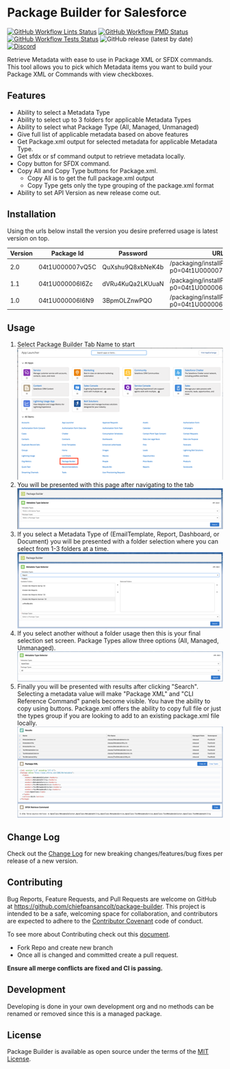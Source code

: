 # Package Builder for Salesforce

[![GitHub Workflow Lints Status](https://img.shields.io/github/actions/workflow/status/chiefpansancolt/package-builder/lints.yml?label=Lints&logo=github&style=flat-square)](https://github.com/chiefpansancolt/package-builder/actions/workflows/lints.yml)
[![GitHub Workflow PMD Status](https://img.shields.io/github/actions/workflow/status/chiefpansancolt/package-builder/pmd.yml?label=PMD&logo=github&style=flat-square)](https://github.com/chiefpansancolt/package-builder/actions/workflows/pmd.yml)
[![GitHub Workflow Tests Status](https://img.shields.io/github/actions/workflow/status/chiefpansancolt/package-builder/tests.yml?label=Tests&logo=github&style=flat-square)](https://github.com/chiefpansancolt/package-builder/actions/workflows/tests.yml)
![GitHub release (latest by date)](https://img.shields.io/github/v/release/chiefpansancolt/package-builder?logo=github&style=flat-square)
[![Discord](https://img.shields.io/discord/450095227185659905?label=Discord&logo=discord&style=flat-square)](https://discord.gg/FPfA3w6)

Retrieve Metadata with ease to use in Package XML or SFDX commands.
This tool allows you to pick which Metadata items you want to build your Package XML or Commands with view checkboxes.

## Features

- Ability to select a Metadata Type
- Ability to select up to 3 folders for applicable Metadata Types
- Ability to select what Package Type (All, Managed, Unmanaged)
- Give full list of applicable metadata based on above features
- Get Package.xml output for selected metadata for applicable Metadata Type.
- Get sfdx or sf command output to retrieve metadata locally.
- Copy button for SFDX command.
- Copy All and Copy Type buttons for Package.xml.
  - Copy All is to get the full package.xml output
  - Copy Type gets only the type grouping of the package.xml format
- Ability to set API Version as new release come out.

## Installation

Using the urls below install the version you desire preferred usage is latest version on top.

| Version | Package Id      | Password         | URL                                                |
| ------- | --------------- | ---------------- | -------------------------------------------------- |
| 2.0     | 04t1U000007vQ5C | QuXshu9Q8xbNeK4b | /packaging/installPackage.apexp?p0=04t1U000007vQ5C |
| 1.1     | 04t1U000006I6Zc | dVRu4KuQa2LKUuaN | /packaging/installPackage.apexp?p0=04t1U000006I6Zc |
| 1.0     | 04t1U000006I6N9 | 3BpmOLZnwPQO     | /packaging/installPackage.apexp?p0=04t1U000006I6N9 |

## Usage

1. Select Package Builder Tab Name to start
![Tab Selection](/.github/images/Package%20Builder%20Tab.png)
2. You will be presented with this page after navigating to the tab
![Pre Selection](/.github/images/Pre%20Selection.png)
3. If you select a Metadata Type of (EmailTemplate, Report, Dashboard, or Document) you will be presented with a folder selection where you can select from 1-3 folders at a time.
![Folder Selection](/.github/images/Pre%20Selection%20with%20Folders.png)
4. If you select another without a folder usage then this is your final selection set screen. Package Types allow three options (All, Managed, Unmanaged).
![Selection](/.github/images/Selection.png)
5. Finally you will be presented with results after clicking "Search". Selecting a metadata value will make "Package XML" and "CLI Reference Command" panels become visible. You have the ability to copy using buttons. Package.xml offers the ability to copy full file or just the types group if you are looking to add to an existing package.xml file locally.
![Results](/.github/images/Results.png)

## Change Log

Check out the [Change Log](https://github.com/chiefpansancolt/package-builder/blob/main/CHANGELOG.md) for new breaking changes/features/bug fixes per release of a new version.

## Contributing

Bug Reports, Feature Requests, and Pull Requests are welcome on GitHub at https://github.com/chiefpansancolt/package-builder. This project is intended to be a safe, welcoming space for collaboration, and contributors are expected to adhere to the [Contributor Covenant](https://github.com/chiefpansancolt/package-builder/blob/main/.github/CODE_OF_CONDUCT.md) code of conduct.

To see more about Contributing check out this [document](https://github.com/chiefpansancolt/package-builder/blob/main/.github/CONTRIBUTING.md).

- Fork Repo and create new branch
- Once all is changed and committed create a pull request.

**Ensure all merge conflicts are fixed and CI is passing.**

## Development

Developing is done in your own development org and no methods can be renamed or removed since this is a managed package.

## License

Package Builder is available as open source under the terms of the [MIT License](https://github.com/chiefpansancolt/package-builder/blob/main/LICENSE).